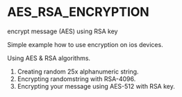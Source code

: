AES_RSA_ENCRYPTION
==================

encrypt message (AES) using RSA key


Simple example how to use encryption on ios devices.

Using AES & RSA algorithms.

1. Creating random 25x alphanumeric string. 
2. Encrypting randomstring with RSA-4096.
4. Encrypting your message using AES-512 with RSA key.
